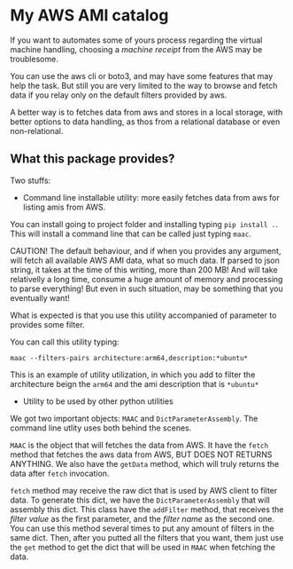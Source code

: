 # My AWS AMI catalog

If you want to automates some of yours process regarding the virtual machine handling, choosing a *machine receipt* from the AWS may be troublesome.

You can use the aws cli or boto3, and may have some features that may help the task. But still you are very limited to the way to browse and fetch data if you relay only on the default filters provided by aws.

A better way is to fetches data from aws and stores in a local storage, with better options to data handling, as thos from a relational database or even non-relational.

## What this package provides?

Two stuffs:

* Command line installable utility: more easily fetches data from aws for listing amis from AWS.

You can install going to project folder and installing typing `pip install .`. This will install a command line that can be called just typing `maac`.

CAUTION! The default behaviour, and if when you provides any argument, will fetch all available AWS AMI data, what so much data. If parsed to json string, it takes at the time of this writing, more than 200 MB! And will take relativelly a long time, consume a huge amount of memory and processing to parse everything! But even in such situation, may be something that you eventually want!

What is expected is that you use this utility accompanied of parameter to provides some filter.

You can call this utility typing:
```
maac --filters-pairs architecture:arm64,description:*ubuntu*
```
This is an example of utility utilization, in which you add to filter the architecture beign the `arm64` and the ami description that is `*ubuntu*`

* Utility to be used by other python utilities

We got two important objects: `MAAC` and `DictParameterAssembly`. The command line utlity uses both behind the scenes.

`MAAC` is the object that will fetches the data from AWS. It have the `fetch` method that fetches the aws data from AWS, BUT DOES NOT RETURNS ANYTHING. We also have the `getData` method, which will truly returns the data after `fetch` invocation.

`fetch` method may receive the raw dict that is used by AWS client to filter data. To generate this dict, we have the `DictParameterAssembly` that will assembly this dict. This class have the `addFilter` method, that receives the *filter value* as the first parameter, and the *filter name* as the second one. You can use this method several times to put any amount of filters in the same dict. Then, after you putted all the filters that you want, them just use the `get` method to get the dict that will be used in `MAAC` when fetching the data.
